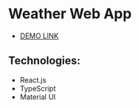 # Weather Web App
- [DEMO LINK](https://vmamchur.github.io/weather/)

## Technologies:
- React.js
- TypeScript
- Material UI
